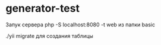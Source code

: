 # generator-test

Запук сервера php -S localhost:8080 -t web из папки basic

./yii migrate для создания таблицы
